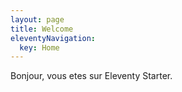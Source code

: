 ```yaml
---
layout: page
title: Welcome
eleventyNavigation:
  key: Home
---
```


Bonjour, vous etes sur Eleventy Starter.
